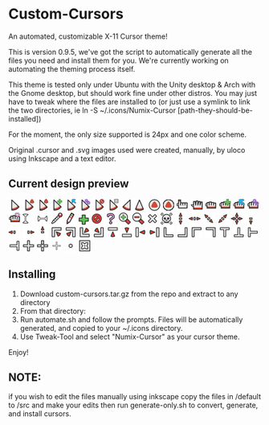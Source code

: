 # Custom-Cursors
An automated, customizable X-11 Cursor theme!

This is version 0.9.5, we've got the script to automatically generate all the files you need and install them
for you. We're currently working on automating the theming process itself.

This theme is tested only under Ubuntu with the Unity desktop & Arch with the Gnome desktop, but should work fine under
other distros. You may just have to tweak where the files are installed to (or just use a symlink to link the two
directories, ie ln -S ~/.icons/Numix-Cursor [path-they-should-be-installed])

For the moment, the only size supported is 24px and one color scheme.


Original .cursor and .svg images used were created, manually, by uloco using Inkscape and a text editor.

## Current design preview

![](previews/left_ptr.png "left_ptr")
![](previews/left_ptr_watch_01.png "left_ptr_watch")
![](previews/left_ptr_watch.gif "left_ptr_watch-animated")
![](previews/copy.png "copy")
![](previews/move.png "move")
![](previews/link.png "link")
![](previews/circle.png "circle")
![](previews/context-menu.png "context-menu")
![](previews/right_ptr.png "right_ptr")
![](previews/up-arrow.png "up-arrow")
![](previews/watch_01.png "watch")
![](previews/watch.gif "watch-animated")
![](previews/hand2.png "hand2")
![](previews/openhand.png "openhand")
![](previews/dnd-none.png "dnd-none")
![](previews/dnd-copy.png "dnd-copy")
![](previews/dnd-move.png "dnd-move")
![](previews/dnd-link.png "dnd-link")
![](previews/dnd-ask.png "dnd-ask")
![](previews/xterm.png "xterm")
![](previews/vertical-text.png "vertical-text")
![](previews/color-picker.png "color-picker")
![](previews/pencil.png "pencil")
![](previews/plus.png "plus")
![](previews/crossed_circle.png "crossed_circle")
![](previews/question_arrow.png "question_arrow")
![](previews/zoom-in.png "zoom-in")
![](previews/zoom-out.png "zoom-out")
![](previews/X_cursor.png "X_cursor")
![](previews/pirate.png "pirate")
![](previews/sb_v_double_arrow.png "sb_v_double_arrow")
![](previews/sb_h_double_arrow.png "sb_h_double_arrow")
![](previews/bd_double_arrow.png "bd_double_arrow")
![](previews/fd_double_arrow.png "fd_double_arrow")
![](previews/size_all.png "size_all")
![](previews/sb_down_arrow.png "sb_down_arrow")
![](previews/sb_left_arrow.png "sb_left_arrow")
![](previews/sb_right_arrow.png "sb_right_arrow")
![](previews/sb_up_arrow.png "sb_up_arrow")
![](previews/top_left_corner.png "top_left_corner")
![](previews/top_right_corner.png "top_right_corner")
![](previews/bottom_left_corner.png "bottom_left_corner")
![](previews/bottom_right_corner.png "bottom_right_corner")
![](previews/top_side.png "top_side")
![](previews/bottom_side.png "bottom_side")
![](previews/left_side.png "left_side")
![](previews/right_side.png "right_side")
![](previews/ll_angle.png "ll_angle")
![](previews/lr_angle.png "lr_angle")
![](previews/ul_angle.png "ul_angle")
![](previews/ur_angle.png "ur_angle")
![](previews/top_tee.png "top_tee")
![](previews/bottom_tee.png "bottom_tee")
![](previews/left_tee.png "left_tee")
![](previews/right_tee.png "right_tee")
![](previews/cross.png "cross")
![](previews/crosshair.png "crosshair")
![](previews/tcross.png "tcross")
![](previews/dot.png "dot")
![](previews/dotbox.png "dotbox")


## Installing

1. Download custom-cursors.tar.gz from the repo and extract to any directory
2. From that directory:
3. Run automate.sh and follow the prompts. Files will be automatically generated, and copied to your ~/.icons directory.
4. Use Tweak-Tool and select "Numix-Cursor" as your cursor theme.

Enjoy!

## NOTE: 
if you wish to edit the files manually using inkscape copy the files in /default to /src and make
your edits then run generate-only.sh to convert, generate, and install cursors.

